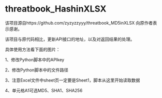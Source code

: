 # threatbook_HashinXLSX

该项目源自https://github.com/zyzyzzyyy/threatbook_MD5inXLSX    向原作者表示感谢。

该项目与原代码相比，更新API接口的地址，以及对返回结果的处理。

具体使用方法看下面的图片：

1、修改Python脚本中的APIkey

2、修改Python脚本中的文件路径

3、注意Excel文件中sheet页一定要是Sheet1，脚本从这里开始读取数据

4、单元格A1可选MD5、SHA1、SHA256

